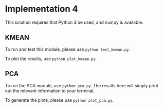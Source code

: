 Implementation 4
================

This solution requires that Python 3 be used, and numpy is available.

## KMEAN

To run and test this module, please use `python test_kmean.py`.

To plot the results, use `python plot_kmean.py`

## PCA

To run the PCA module, use `python pca.py`. The results here will simply print
out the relevant information to your terminal.

To generate the plots, please use `python plot_pca.py`.
